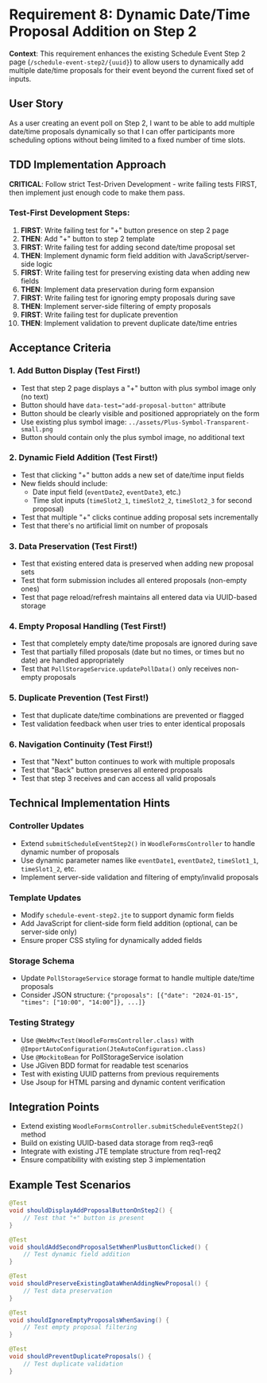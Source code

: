 # Requirement 8: Dynamic Date/Time Proposal Addition on Step 2

**Context**: This requirement enhances the existing Schedule Event Step 2 page (`/schedule-event-step2/{uuid}`) to allow users to dynamically add multiple date/time proposals for their event beyond the current fixed set of inputs.

## User Story
As a user creating an event poll on Step 2, I want to be able to add multiple date/time proposals dynamically so that I can offer participants more scheduling options without being limited to a fixed number of time slots.

## TDD Implementation Approach
**CRITICAL**: Follow strict Test-Driven Development - write failing tests FIRST, then implement just enough code to make them pass.

### Test-First Development Steps:

1. **FIRST**: Write failing test for "+" button presence on step 2 page
2. **THEN**: Add "+" button to step 2 template
3. **FIRST**: Write failing test for adding second date/time proposal set
4. **THEN**: Implement dynamic form field addition with JavaScript/server-side logic
5. **FIRST**: Write failing test for preserving existing data when adding new fields
6. **THEN**: Implement data preservation during form expansion
7. **FIRST**: Write failing test for ignoring empty proposals during save
8. **THEN**: Implement server-side filtering of empty proposals
9. **FIRST**: Write failing test for duplicate prevention
10. **THEN**: Implement validation to prevent duplicate date/time entries

## Acceptance Criteria

### 1. Add Button Display (Test First!)
- Test that step 2 page displays a "+" button with plus symbol image only (no text)
- Button should have `data-test="add-proposal-button"` attribute
- Button should be clearly visible and positioned appropriately on the form
- Use existing plus symbol image: `../assets/Plus-Symbol-Transparent-small.png`
- Button should contain only the plus symbol image, no additional text

### 2. Dynamic Field Addition (Test First!)
- Test that clicking "+" button adds a new set of date/time input fields
- New fields should include:
  - Date input field (`eventDate2`, `eventDate3`, etc.)
  - Time slot inputs (`timeSlot2_1`, `timeSlot2_2`, `timeSlot2_3` for second proposal)
- Test that multiple "+" clicks continue adding proposal sets incrementally
- Test that there's no artificial limit on number of proposals

### 3. Data Preservation (Test First!)
- Test that existing entered data is preserved when adding new proposal sets
- Test that form submission includes all entered proposals (non-empty ones)
- Test that page reload/refresh maintains all entered data via UUID-based storage

### 4. Empty Proposal Handling (Test First!)
- Test that completely empty date/time proposals are ignored during save
- Test that partially filled proposals (date but no times, or times but no date) are handled appropriately
- Test that `PollStorageService.updatePollData()` only receives non-empty proposals

### 5. Duplicate Prevention (Test First!)
- Test that duplicate date/time combinations are prevented or flagged
- Test validation feedback when user tries to enter identical proposals

### 6. Navigation Continuity (Test First!)
- Test that "Next" button continues to work with multiple proposals
- Test that "Back" button preserves all entered proposals
- Test that step 3 receives and can access all valid proposals

## Technical Implementation Hints

### Controller Updates
- Extend `submitScheduleEventStep2()` in `WoodleFormsController` to handle dynamic number of proposals
- Use dynamic parameter names like `eventDate1`, `eventDate2`, `timeSlot1_1`, `timeSlot1_2`, etc.
- Implement server-side validation and filtering of empty/invalid proposals

### Template Updates
- Modify `schedule-event-step2.jte` to support dynamic form fields
- Add JavaScript for client-side form field addition (optional, can be server-side only)
- Ensure proper CSS styling for dynamically added fields

### Storage Schema
- Update `PollStorageService` storage format to handle multiple date/time proposals
- Consider JSON structure: `{"proposals": [{"date": "2024-01-15", "times": ["10:00", "14:00"]}, ...]}`

### Testing Strategy
- Use `@WebMvcTest(WoodleFormsController.class)` with `@ImportAutoConfiguration(JteAutoConfiguration.class)`
- Use `@MockitoBean` for PollStorageService isolation
- Use JGiven BDD format for readable test scenarios
- Test with existing UUID patterns from previous requirements
- Use Jsoup for HTML parsing and dynamic content verification

## Integration Points
- Extend existing `WoodleFormsController.submitScheduleEventStep2()` method
- Build on existing UUID-based data storage from req3-req6
- Integrate with existing JTE template structure from req1-req2
- Ensure compatibility with existing step 3 implementation

## Example Test Scenarios

```java
@Test
void shouldDisplayAddProposalButtonOnStep2() {
    // Test that "+" button is present
}

@Test
void shouldAddSecondProposalSetWhenPlusButtonClicked() {
    // Test dynamic field addition
}

@Test
void shouldPreserveExistingDataWhenAddingNewProposal() {
    // Test data preservation
}

@Test
void shouldIgnoreEmptyProposalsWhenSaving() {
    // Test empty proposal filtering
}

@Test
void shouldPreventDuplicateProposals() {
    // Test duplicate validation
}
```